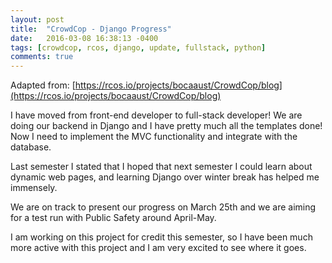 ```yaml
---
layout: post
title:  "CrowdCop - Django Progress"
date:   2016-03-08 16:38:13 -0400
tags: [crowdcop, rcos, django, update, fullstack, python]
comments: true
---
```

Adapted from: [https://rcos.io/projects/bocaaust/CrowdCop/blog](https://rcos.io/projects/bocaaust/CrowdCop/blog)

I have moved from front-end developer to full-stack developer! We are doing our backend in Django and I have pretty much all the templates done! Now I need to implement the MVC functionality and integrate with the database.

Last semester I stated that I hoped that next semester I could learn about dynamic web pages, and learning Django over winter break has helped me immensely.

We are on track to present our progress on March 25th and we are aiming for a test run with Public Safety around April-May.

I am working on this project for credit this semester, so I have been much more active with this project and I am very excited to see where it goes.